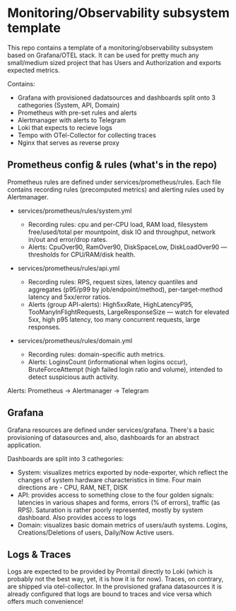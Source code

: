 # Monitoring/Observability subsystem template
This repo contains a template of a monitoring/observability subsystem based on Grafana/OTEL stack.
It can be used for pretty much any small/medium sized project that has Users and Authorization and exports expected metrics.

Contains:
- Grafana with provisioned dadatsources and dashboards split onto 3 cathegories (System, API, Domain)
- Prometheus with pre-set rules and alerts 
- Alertmanager with alerts to Telegram
- Loki that expects to recieve logs
- Tempo with OTel-Collector for collecting traces
- Nginx that serves as reverse proxy

## Prometheus config & rules (what's in the repo)
Prometheus rules are defined under services/prometheus/rules. Each file contains recording rules (precomputed metrics) and alerting rules used by Alertmanager.

- services/prometheus/rules/system.yml
  - Recording rules: cpu and per-CPU load, RAM load, filesystem free/used/total per mountpoint, disk IO and throughput, network in/out and error/drop rates.
  - Alerts: CpuOver90, RamOver90, DiskSpaceLow, DiskLoadOver90 — thresholds for CPU/RAM/disk health.

- services/prometheus/rules/api.yml
  - Recording rules: RPS, request sizes, latency quantiles and aggregates (p95/p99 by job/endpoint/method), per-target-method latency and 5xx/error ratios.
  - Alerts (group API-alerts): High5xxRate, HighLatencyP95, TooManyInFlightRequests, LargeResponseSize — watch for elevated 5xx, high p95 latency, too many concurrent requests, large responses.

- services/prometheus/rules/domain.yml
  - Recording rules: domain-specific auth metrics.
  - Alerts: LoginsCount (informational when logins occur), BruteForceAttempt (high failed login ratio and volume), intended to detect suspicious auth activity.

Alerts: Prometheus -> Alertmanager -> Telegram

## Grafana
Grafana resources are defined under services/grafana. There's a basic provisioning of datasources and, also, dashboards for an abstract application.

Dashboards are split into 3 cathegories:
- System: visualizes metrics exported by node-exporter, which reflect the changes of system hardware characteristics in time. Four main directions are - CPU, RAM, NET, DISK
- API: provides access to something close to the four golden signals: latencies in various shapes and forms, errors (% of errors), traffic (as RPS). Saturation is rather poorly represented, mostly by system dashboard. Also provides access to logs
- Domain: visualizes basic domain metrics of users/auth systems. Logins, Creations/Deletions of users, Daily/Now Active users.

## Logs & Traces
Logs are expected to be provided by Promtail directly to Loki (which is probably not the best way, yet, it is how it is for now).
Traces, on contrary, are shipped via otel-collector.
In the provisioned grafana datasources it is already configured that logs are bound to traces and vice versa which offers much convenience!

